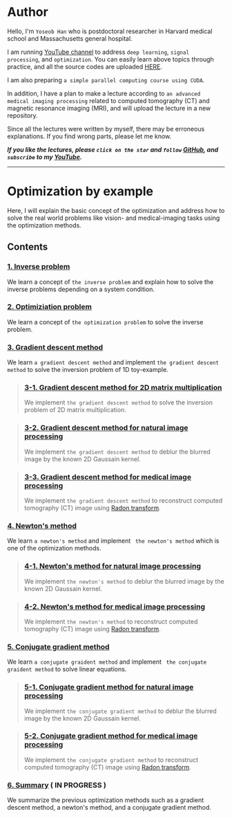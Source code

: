 # Author

Hello, I'm `Yoseob Han` who is postdoctoral researcher in Harvard medical school and Massachusetts general hospital.

I am running [YouTube channel](https://www.youtube.com/channel/UCpujNlw4SUpgTU5rrDXH0Jw) to address `deep learning`, `signal processing`, and `optimization`.
You can easily learn above topics through practice, and all the source codes are uploaded [HERE](https://github.com/hanyoseob).

I am also preparing `a simple parallel computing course using CUDA`.

In addition, I have a plan to make a lecture according to `an advanced medical imaging processing` related to computed tomography (CT) and magnetic resonance imaging (MRI), and will upload the lecture in a new repository.

Since all the lectures were written by myself, there may be erroneous explanations.
If you find wrong parts, please let me know.

___If you like the lectures, please `click on the star` and `follow` [GitHub](https://github.com/hanyoseob), and `subscribe` to my [YouTube](https://www.youtube.com/channel/UCpujNlw4SUpgTU5rrDXH0Jw).___

---
# Optimization by example 

Here, I will explain the basic concept of the optimization and address how to solve the real world problems like vision- and medical-imaging tasks using the optimization methods.

## Contents

### [1. Inverse problem](https://github.com/hanyoseob/lecture_optimization/blob/main/chapter01_Inverse_problem.ipynb)
We learn a concept of `the inverse problem` and explain how to solve the inverse problems depending on a system condition.

### [2. Optimiziation problem](https://github.com/hanyoseob/lecture_optimization/blob/main/chapter02_Optimization_problem.ipynb)
We learn a concept of `the optimization problem` to solve the inverse problem.

### [3. Gradient descent method](https://github.com/hanyoseob/lecture_optimization/blob/main/chapter03_Gradient_descent_method.ipynb)
We learn `a gradient descent method` and implement `the gradient descent method` to solve the inversion problem of 1D toy-example.

> ### [3-1. Gradient descent method for 2D matrix multiplication](https://github.com/hanyoseob/lecture_optimization/blob/main/chapter04_Gradient_descent_method_for_matrix_multiplication.ipynb)
> We implement `the gradient descent method` to solve the inversion problem of 2D matrix multiplication.

> ### [3-2. Gradient descent method for natural image processing](https://github.com/hanyoseob/lecture_optimization/blob/main/chapter05_Gradient_descent_method_for_natural_imaging.ipynb)
> We implement `the gradient descent method` to deblur the blurred image by the known 2D Gaussain kernel.

> ### [3-3. Gradient descent method for medical image processing](https://github.com/hanyoseob/lecture_optimization/blob/main/chapter06_Gradient_descent_method_for_medical_imaging.ipynb)
> We implement `the gradient descent method` to reconstruct computed tomography (CT) image using [Radon transform](https://en.wikipedia.org/wiki/Radon_transform).

### [4. Newton's method](https://github.com/hanyoseob/lecture_optimization/blob/main/chapter07_Newton's_method.ipynb)
We learn `a newton's method` and  implement ` the newton's method` which is one of the optimization methods.

> ### [4-1. Newton's method for natural image processing](https://github.com/hanyoseob/lecture_optimization/blob/main/chapter08_Newton's_method_for_natural_imaging.ipynb)
> We implement `the newton's method` to deblur the blurred image by the known 2D Gaussain kernel.

> ### [4-2. Newton's method for medical image processing](https://github.com/hanyoseob/lecture_optimization/blob/main/chapter09_Newton's_method_for_medical_imaging.ipynb)
> We implement `the newton's method` to reconstruct computed tomography (CT) image using [Radon transform](https://en.wikipedia.org/wiki/Radon_transform).

### [5. Conjugate gradient method](https://github.com/hanyoseob/lecture_optimization/blob/main/chapter10_Conjugate_gradient_method.ipynb)
We learn `a conjugate graident method` and implement ` the conjugate graident method` to solve linear equations.

> ### [5-1. Conjugate gradient method for natural image processing](https://github.com/hanyoseob/lecture_optimization/blob/main/chapter11_Conjugate_gradient_method_for_natural_imaging.ipynb)
> We implement `the conjugate gradient method` to deblur the blurred image by the known 2D Gaussain kernel.

> ### [5-2. Conjugate gradient method for medical image processing](https://github.com/hanyoseob/lecture_optimization/blob/main/chapter12_Conjugate_gradient_method_for_medical_imaging.ipynb)
> We implement `the conjugate gradient method` to reconstruct computed tomography (CT) image using [Radon transform](https://en.wikipedia.org/wiki/Radon_transform).

### [6. Summary]() ( IN PROGRESS )
We summarize the previous optimization methods such as a gradient descent method, a newton's method, and a conjugate gradient method.
